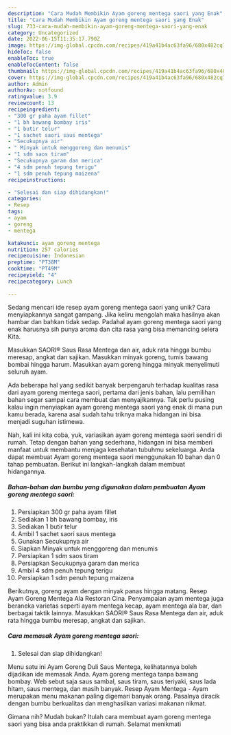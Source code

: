 ```yaml
---
description: "Cara Mudah Membikin Ayam goreng mentega saori yang Enak"
title: "Cara Mudah Membikin Ayam goreng mentega saori yang Enak"
slug: 733-cara-mudah-membikin-ayam-goreng-mentega-saori-yang-enak
category: Uncategorized
date: 2022-06-15T11:35:17.790Z
image: https://img-global.cpcdn.com/recipes/419a41b4ac63fa96/680x482cq70/ayam-goreng-mentega-saori-foto-resep-utama.jpg
hideToc: false
enableToc: true
enableTocContent: false
thumbnail: https://img-global.cpcdn.com/recipes/419a41b4ac63fa96/680x482cq70/ayam-goreng-mentega-saori-foto-resep-utama.jpg
cover: https://img-global.cpcdn.com/recipes/419a41b4ac63fa96/680x482cq70/ayam-goreng-mentega-saori-foto-resep-utama.jpg
author: Admin
authorAv: notfound
ratingvalue: 3.9
reviewcount: 13
recipeingredient:
- "300 gr paha ayam fillet"
- "1 bh bawang bombay iris"
- "1 butir telur"
- "1 sachet saori saus mentega"
- "Secukupnya air"
- " Minyak untuk menggoreng dan menumis"
- "1 sdm saos tiram"
- "Secukupnya garam dan merica"
- "4 sdm penuh tepung terigu"
- "1 sdm penuh tepung maizena"
recipeinstructions:

- "Selesai dan siap dihidangkan!"
categories:
- Resep
tags:
- ayam
- goreng
- mentega

katakunci: ayam goreng mentega 
nutrition: 257 calories
recipecuisine: Indonesian
preptime: "PT38M"
cooktime: "PT49M"
recipeyield: "4"
recipecategory: Lunch

---
```





Sedang mencari ide resep ayam goreng mentega saori yang unik? Cara menyiapkannya sangat gampang. Jika keliru mengolah maka hasilnya akan hambar dan bahkan tidak sedap. Padahal ayam goreng mentega saori yang enak harusnya sih punya aroma dan cita rasa yang bisa memancing selera Kita.





Masukkan SAORI® Saus Rasa Mentega dan air, aduk rata hingga bumbu meresap, angkat dan sajikan. Masukkan minyak goreng, tumis bawang bombai hingga harum. Masukkan ayam goreng hingga minyak menyelimuti seluruh ayam.

Ada beberapa hal yang sedikit banyak berpengaruh terhadap kualitas rasa dari ayam goreng mentega saori, pertama dari jenis bahan, lalu pemilihan bahan segar sampai cara membuat dan menyajikannya. Tak perlu pusing kalau ingin menyiapkan ayam goreng mentega saori yang enak di mana pun kamu berada, karena asal sudah tahu triknya maka hidangan ini bisa menjadi suguhan istimewa.






Nah, kali ini kita coba, yuk, variasikan ayam goreng mentega saori sendiri di rumah. Tetap dengan bahan yang sederhana, hidangan ini bisa memberi manfaat untuk membantu menjaga kesehatan tubuhmu sekeluarga. Anda dapat membuat Ayam goreng mentega saori menggunakan 10 bahan dan 0 tahap pembuatan. Berikut ini langkah-langkah dalam membuat hidangannya.

<!--inarticleads1-->

##### Bahan-bahan dan bumbu yang digunakan dalam pembuatan Ayam goreng mentega saori:

1. Persiapkan 300 gr paha ayam fillet
1. Sediakan 1 bh bawang bombay, iris
1. Sediakan 1 butir telur
1. Ambil 1 sachet saori saus mentega
1. Gunakan Secukupnya air
1. Siapkan  Minyak untuk menggoreng dan menumis
1. Persiapkan 1 sdm saos tiram
1. Persiapkan Secukupnya garam dan merica
1. Ambil 4 sdm penuh tepung terigu
1. Persiapkan 1 sdm penuh tepung maizena


Berikutnya, goreng ayam dengan minyak panas hingga matang. Resep Ayam Goreng Mentega Ala Restoran Cina. Penyampaian ayam mentega juga beraneka varietas seperti ayam mentega kecap, ayam mentega ala bar, dan berbagai taktik lainnya. Masukkan SAORI® Saus Rasa Mentega dan air, aduk rata hingga bumbu meresap, angkat dan sajikan. 

<!--inarticleads2-->

##### Cara memasak Ayam goreng mentega saori:


1. Selesai dan siap dihidangkan!

Menu satu ini Ayam Goreng Duli Saus Mentega, kelihatannya boleh dijadikan ide memasak Anda. Ayam goreng mentega tanpa bawang bombay. Web sebut saja saus sambal, saus tiram, saus teriyaki, saus lada hitam, saus mentega, dan masih banyak. Resep Ayam Mentega - Ayam merupakan menu makanan paling digemari banyak orang. Pasalnya diracik dengan bumbu berkualitas dan menghasilkan variasi makanan nikmat. 

Gimana nih? Mudah bukan? Itulah cara membuat ayam goreng mentega saori yang bisa anda praktikkan di rumah. Selamat menikmati
